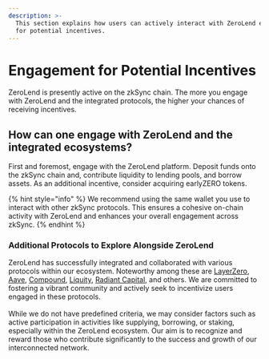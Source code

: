 ```yaml
---
description: >-
  This section explains how users can actively interact with ZeroLend ecosystem
  for potential incentives.
---
```


# Engagement for Potential Incentives

ZeroLend is presently active on the zkSync chain. The more you engage with ZeroLend and the integrated protocols, the higher your chances of receiving incentives.

## How can one engage with ZeroLend and the integrated ecosystems?

First and foremost,  engage with the ZeroLend platform. Deposit funds onto the zkSync chain and, contribute liquidity to lending pools,  and borrow assets. As an additional incentive, consider acquiring earlyZERO tokens.

{% hint style="info" %}
We recommend using the same wallet you use to interact with other zkSync protocols. This ensures a cohesive on-chain activity with ZeroLend and enhances your overall engagement across zkSync.
{% endhint %}

### Additional Protocols to Explore Alongside ZeroLend

ZeroLend has successfully integrated and collaborated with various protocols within our ecosystem. Noteworthy among these are [LayerZero](https://layerzero.network/), [Aave](https://aave.com/), [Compound](https://compound.finance/), [Liquity](https://www.liquity.org/), [Radiant Capital](https://radiant.capital/), and others. We are committed to fostering a vibrant community and actively seek to incentivize users engaged in these protocols. \
\
While we do not have predefined criteria, we may consider factors such as active participation in activities like supplying, borrowing, or staking, especially within the ZeroLend ecosystem. Our aim is to recognize and reward those who contribute significantly to the success and growth of our interconnected network.



